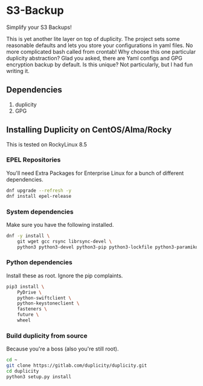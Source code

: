 # S3-Backup

Simplify your S3 Backups!

This is yet another lite layer on top of duplicity. The project sets some reasonable
defaults and lets you store your configurations in yaml files. No more complicated bash
called from crontab! Why choose this one particular duplicity abstraction? Glad you
asked, there are Yaml configs and GPG encryption backup by default. Is this unique? Not
particularly, but I had fun writing it.

## Dependencies

1. duplicity
2. GPG

## Installing Duplicity on CentOS/Alma/Rocky

This is tested on RockyLinux 8.5

### EPEL Repositories

You'll need Extra Packages for Enterprise Linux for a bunch of different dependencies.

```bash
dnf upgrade --refresh -y
dnf install epel-release
```

### System dependencies

Make sure you have the following installed.

```bash
dnf -y install \
    git wget gcc rsync librsync-devel \
    python3 python3-devel python3-pip python3-lockfile python3-paramiko python3-boto3
```

### Python dependencies

Install these as root. Ignore the pip complaints.

```bash
pip3 install \ 
    PyDrive \
    python-swiftclient \
    python-keystoneclient \
    fasteners \
    future \
    wheel
```

### Build duplicity from source

Because you're a boss (also you're still root).

```bash
cd ~
git clone https://gitlab.com/duplicity/duplicity.git
cd duplicity
python3 setup.py install
```
